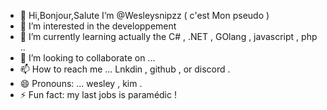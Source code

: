- 👋 Hi,Bonjour,Salute  I’m @Wesleysnipzz ( c'est Mon pseudo ) 
- 👀 I’m interested in the developpement 
- 🌱 I’m currently learning actually the C# , .NET , GOlang , javascript , php ..
- 💞️ I’m looking to collaborate on ...
- 📫 How to reach me ... Lnkdin , github , or discord .
- 😄 Pronouns: ... wesley , kim . 
- ⚡ Fun fact: my last jobs is paramédic ! 

<!---
Wesleysnipzz/Wesleysnipzz is a ✨ special ✨ repository because its `README.md` (this file) appears on your GitHub profile.
You can click the Preview link to take a look at your changes.
--->
